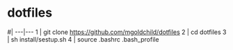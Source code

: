 # dotfiles

#| 
---|---
1 | git clone https://github.com/mgoldchild/dotfiles
2 | cd dotfiles
3 | sh install/sestup.sh
4 | source .bashrc .bash_profile
